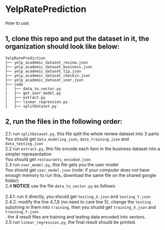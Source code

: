 # YelpRatePrediction

How to use: <br>
## 1, clone this repo and put the dataset in it, the organization should look like below:
```
YelpRatePrediction
├── yelp_academic_dataset_review.json
├── yelp_academic_dataset_business.json
├── yelp_academic_dataset_tip.json
├── yelp_academic_dataset_checkin.json
├── yelp_academic_dataset_user.json
├── code
|   ├── data_to_vector.py
|   ├── get_user_model.py
|   ├── extract.py
|   ├── linear_regression.py
|   ├── splitDataset.py
```

## 2, run the files in the following order:<br>
2.1: run `splitDataset.py`, this file split the whole review dataset into 3 parts <br>
You should get `data_modeling.json`,  `data_training.json` and `data_testing.json`<br>
2.2 run `extract.py`, this file encode each item in the business dataset into a simpler representation <br>
You should get `restaurants_encoded.json`<br>
2.3 run `user_model.py`, this file gets you the user model <br>
You should get `user_model.json` (note: if your computer does not have enough memory to run this, download the same file on the shared google folder)<br>
2.4  **NOTICE** use the file `data_to_vector.py` as follows:<br>  
2.4.1: run it directly, you should get `testing_X.json` and `testing_Y.json`<br>
2.4.2: modify the line 4,7,8 (no need to care line 5), change the `testing` substring in them into `training`, then  you shuold get `training_X.json` and `training_Y.json`<br>.
the 4 result files are training and testing data encoded into vectors.<br>
2.5 run `linear_regression.py`, the final result should be printed. 

